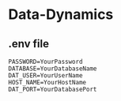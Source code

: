 # Data-Dynamics

## .env file

```plaintext
PASSWORD=YourPassword
DATABASE=YourDatabaseName
DAT_USER=YourUserName
HOST_NAME=YourHostName
DAT_PORT=YourDatabasePort
```